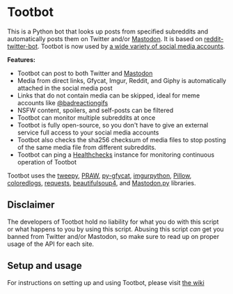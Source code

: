 # Tootbot

This is a Python bot that looks up posts from specified subreddits and automatically posts them on Twitter and/or [Mastodon](https://joinmastodon.org/). It is based on [reddit-twitter-bot](https://github.com/rhiever/reddit-twitter-bot). Tootbot is now used by [a wide variety of social media accounts](https://github.com/corbindavenport/tootbot/wiki/Accounts-using-Tootbot).

**Features:**

* Tootbot can post to both Twitter and [Mastodon](https://joinmastodon.org/)
* Media from direct links, Gfycat, Imgur, Reddit, and Giphy is automatically attached in the social media post
* Links that do not contain media can be skipped, ideal for meme accounts like [@badreactiongifs](https://twitter.com/badreactiongifs)
* NSFW content, spoilers, and self-posts can be filtered
* Tootbot can monitor multiple subreddits at once
* Tootbot is fully open-source, so you don't have to give an external service full access to your social media accounts
* Tootbot also checks the sha256 checksum of media files to stop posting of the same media file from different subreddits.
* Tootbot can ping a [Healthchecks](https://healthchecks.io/) instance for monitoring continuous operation of Tootbot

Tootbot uses the 
[tweepy](https://github.com/tweepy/tweepy), 
[PRAW](https://praw.readthedocs.io/en/latest/), 
[py-gfycat](https://github.com/ankeshanand/py-gfycat),
[imgurpython](https://github.com/Imgur/imgurpython), 
[Pillow](https://github.com/python-pillow/Pillow), 
[coloredlogs](https://coloredlogs.readthedocs.io/en/latest/),
[requests](https://github.com/psf/requests),
[beautifulsoup4](http://www.crummy.com/software/BeautifulSoup/bs4/),
and [Mastodon.py](https://github.com/halcy/Mastodon.py) libraries. 

## Disclaimer

The developers of Tootbot hold no liability for what you do with this script or what happens to you by using this script. Abusing this script *can* get you banned from Twitter and/or Mastodon, so make sure to read up on proper usage of the API for each site.

## Setup and usage

For instructions on setting up and using Tootbot, please visit [the wiki](https://gitlab.com/marvin8/tootbot/-/wikis/home)